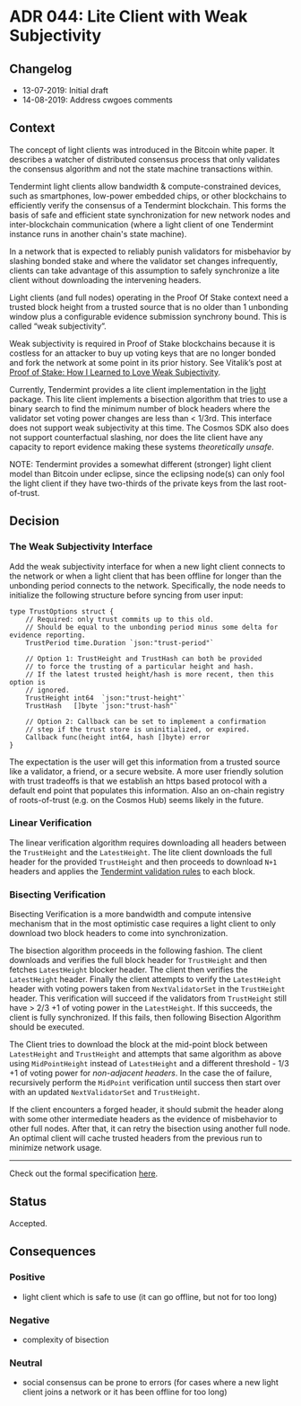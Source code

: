 # ADR 044: Lite Client with Weak Subjectivity

## Changelog
* 13-07-2019: Initial draft
* 14-08-2019: Address cwgoes comments

## Context

The concept of light clients was introduced in the Bitcoin white paper. It
describes a watcher of distributed consensus process that only validates the
consensus algorithm and not the state machine transactions within.

Tendermint light clients allow bandwidth & compute-constrained devices, such as smartphones, low-power embedded chips, or other blockchains to
efficiently verify the consensus of a Tendermint blockchain. This forms the
basis of safe and efficient state synchronization for new network nodes and
inter-blockchain communication (where a light client of one Tendermint instance
runs in another chain's state machine).

In a network that is expected to reliably punish validators for misbehavior
by slashing bonded stake and where the validator set changes
infrequently, clients can take advantage of this assumption to safely
synchronize a lite client without downloading the intervening headers.

Light clients (and full nodes) operating in the Proof Of Stake context need a
trusted block height from a trusted source that is no older than 1 unbonding
window plus a configurable evidence submission synchrony bound. This is called “weak subjectivity”.

Weak subjectivity is required in Proof of Stake blockchains because it is
costless for an attacker to buy up voting keys that are no longer bonded and
fork the network at some point in its prior history. See Vitalik’s post at
[Proof of Stake: How I Learned to Love Weak
Subjectivity](https://blog.ethereum.org/2014/11/25/proof-stake-learned-love-weak-subjectivity/).

Currently, Tendermint provides a lite client implementation in the
[light](https://github.com/mihongtech/tendermint/tree/master/light) package. This
lite client implements a bisection algorithm that tries to use a binary search
to find the minimum number of block headers where the validator set voting
power changes are less than < 1/3rd. This interface does not support weak
subjectivity at this time. The Cosmos SDK also does not support counterfactual
slashing, nor does the lite client have any capacity to report evidence making
these systems *theoretically unsafe*.

NOTE: Tendermint provides a somewhat different (stronger) light client model
than Bitcoin under eclipse, since the eclipsing node(s) can only fool the light
client if they have two-thirds of the private keys from the last root-of-trust.

## Decision

### The Weak Subjectivity Interface

Add the weak subjectivity interface for when a new light client connects to the
network or when a light client that has been offline for longer than the
unbonding period connects to the network. Specifically, the node needs to
initialize the following structure before syncing from user input:

```
type TrustOptions struct {
    // Required: only trust commits up to this old.
    // Should be equal to the unbonding period minus some delta for evidence reporting.
    TrustPeriod time.Duration `json:"trust-period"`

    // Option 1: TrustHeight and TrustHash can both be provided
    // to force the trusting of a particular height and hash.
    // If the latest trusted height/hash is more recent, then this option is
    // ignored.
    TrustHeight int64  `json:"trust-height"`
    TrustHash   []byte `json:"trust-hash"`

    // Option 2: Callback can be set to implement a confirmation
    // step if the trust store is uninitialized, or expired.
    Callback func(height int64, hash []byte) error
}
```

The expectation is the user will get this information from a trusted source
like a validator, a friend, or a secure website. A more user friendly
solution with trust tradeoffs is that we establish an https based protocol with
a default end point that populates this information. Also an on-chain registry
of roots-of-trust (e.g. on the Cosmos Hub) seems likely in the future.

### Linear Verification

The linear verification algorithm requires downloading all headers
between the `TrustHeight` and the `LatestHeight`. The lite client downloads the
full header for the provided `TrustHeight` and then proceeds to download `N+1`
headers and applies the [Tendermint validation
rules](https://docs.tendermint.com/master/spec/blockchain/blockchain.html#validation)
to each block.

### Bisecting Verification

Bisecting Verification is a more bandwidth and compute intensive mechanism that
in the most optimistic case requires a light client to only download two block
headers to come into synchronization.

The bisection algorithm proceeds in the following fashion. The client downloads
and verifies the full block header for `TrustHeight` and then  fetches
`LatestHeight` blocker header. The client then verifies the `LatestHeight`
header. Finally the client attempts to verify the `LatestHeight` header with
voting powers taken from `NextValidatorSet` in the `TrustHeight` header. This
verification will succeed if the validators from `TrustHeight` still have > 2/3
+1 of voting power in the `LatestHeight`. If this succeeds, the client is fully
synchronized. If this fails, then following Bisection Algorithm should be
executed.

The Client tries to download the block at the mid-point block between
`LatestHeight` and `TrustHeight` and attempts that same algorithm as above
using `MidPointHeight` instead of `LatestHeight` and a different threshold -
1/3 +1 of voting power for *non-adjacent headers*. In the case the of failure,
recursively perform the `MidPoint` verification until success then start over
with an updated `NextValidatorSet` and `TrustHeight`.

If the client encounters a forged header, it should submit the header along
with some other intermediate headers as the evidence of misbehavior to other
full nodes. After that, it can retry the bisection using another full node. An
optimal client will cache trusted headers from the previous run to minimize
network usage.

---

Check out the formal specification
[here](https://docs.tendermint.com/master/spec/consensus/light-client.html).

## Status

Accepted.

## Consequences

### Positive

* light client which is safe to use (it can go offline, but not for too long)

### Negative

* complexity of bisection

### Neutral

* social consensus can be prone to errors (for cases where a new light client
  joins a network or it has been offline for too long)
